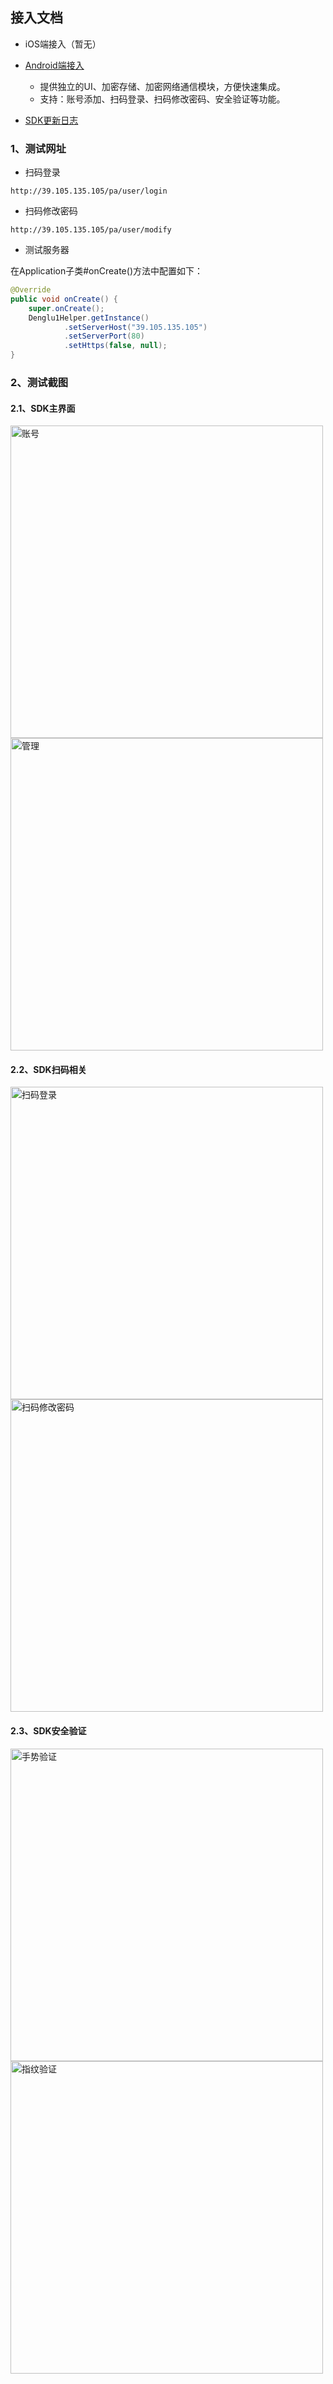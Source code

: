 ## 接入文档

- iOS端接入（暂无）

- [Android端接入](/docs/Android.md)

    - 提供独立的UI、加密存储、加密网络通信模块，方便快速集成。
    - 支持：账号添加、扫码登录、扫码修改密码、安全验证等功能。

- [SDK更新日志](/docs/Changes.md)

### 1、测试网址

- 扫码登录

```
http://39.105.135.105/pa/user/login
```

- 扫码修改密码

```
http://39.105.135.105/pa/user/modify
```

- 测试服务器

在Application子类#onCreate()方法中配置如下：
```java
@Override
public void onCreate() {
    super.onCreate();
    Denglu1Helper.getInstance()
            .setServerHost("39.105.135.105")
            .setServerPort(80)
            .setHttps(false, null);
}
```

### 2、测试截图
#### 2.1、SDK主界面

<div align="left">
<img src="./imgs/main-accounts.png" height="500px" alt="账号" >
<img src="./imgs/main-manager.png" height="500px" alt="管理" >
</div>

#### 2.2、SDK扫码相关

<div align="left">
<img src="./imgs/scan-login.png" height="500px" alt="扫码登录" >
<img src="./imgs/scan-change-pass.png" height="500px" alt="扫码修改密码" >
</div>

#### 2.3、SDK安全验证

<div align="left">
<img src="./imgs/verify-pattern.png" height="500px" alt="手势验证" >
<img src="./imgs/verify-fingerprint.png" height="500px" alt="指纹验证" >
</div>


